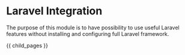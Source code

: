 # Laravel Integration #

The purpose of this module is to have possibility to use useful Laravel 
features without installing and configuring full Laravel framework.


{{ child_pages }}